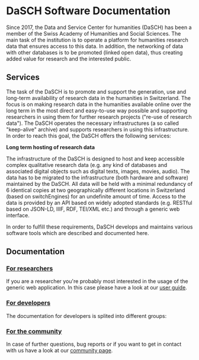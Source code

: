 # DaSCH Software Documentation

Since 2017, the Data and Service Center for humanities (DaSCH) has been a member of the Swiss Academy of Humanities and Social Sciences. The main task of the institution is to operate a platform for humanities research data that ensures access to this data. In addition, the networking of data with other databases is to be promoted (linked open data), thus creating added value for research and the interested public.


## Services
The task of the DaSCH is to promote and support the generation, use and long-term availability of research data in the humanities in Switzerland. The focus is on making research data in the humanities available online over the long term in the most direct and easy-to-use way possible and supporting researchers in using them for further research projects ("re-use of research data"). The DaSCH operates the necessary infrastructures (a so called "keep-alive" archive) and supports researchers in using this infrastructure. In order to reach this goal, the DaSCH offers the following services:

**Long term hosting of research data**

The infrastructure of the DaSCH is designed to host and keep accessible complex qualitative research data (e.g. any kind of databases and associated digital objects such as digital texts, images, movies, audio). The data has to be migrated to the infrastructure (both hardware and software) maintained by the DaSCH. All data will be held with a minimal redundancy of 6 identical copies at two geographically different locations in Switzerland (based on switchEngines) for an undefinite amount of time. Access to the data is provided by an API based on widely adopted standards (e.g. RESTful based on JSON-LD, IIIF, RDF, TEI/XML etc.) and through a generic web interface.

In order to fulfill these requirements, DaSCH develops and maintains various software tools which are described and documented here.

## Documentation

### [For researchers](user-guide/index.md)
If you are a researcher you're probably most interested in the usage of the generic web application. In this case please have a look at our [user guide](user-guide/index.md).

### [For developers](developers/documentation.md)
The documentation for developers is splited into different groups:


### [For the community](community/index.md)
In case of further questions, bug reports or if you want to get in contact with us have a look at our [community page](community/index.md).

